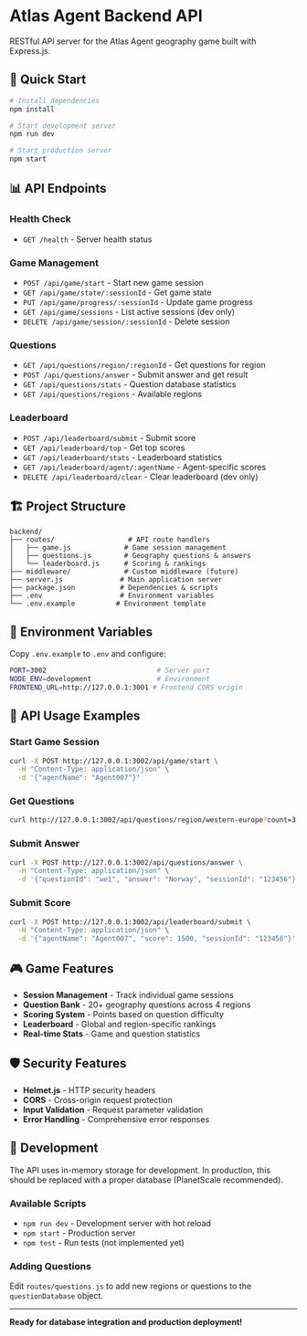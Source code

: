 # Atlas Agent Backend API

RESTful API server for the Atlas Agent geography game built with Express.js.

## 🚀 Quick Start

```bash
# Install dependencies
npm install

# Start development server
npm run dev

# Start production server
npm start
```

## 📊 API Endpoints

### Health Check
- `GET /health` - Server health status

### Game Management
- `POST /api/game/start` - Start new game session
- `GET /api/game/state/:sessionId` - Get game state
- `PUT /api/game/progress/:sessionId` - Update game progress
- `GET /api/game/sessions` - List active sessions (dev only)
- `DELETE /api/game/session/:sessionId` - Delete session

### Questions
- `GET /api/questions/region/:regionId` - Get questions for region
- `POST /api/questions/answer` - Submit answer and get result
- `GET /api/questions/stats` - Question database statistics
- `GET /api/questions/regions` - Available regions

### Leaderboard
- `POST /api/leaderboard/submit` - Submit score
- `GET /api/leaderboard/top` - Get top scores
- `GET /api/leaderboard/stats` - Leaderboard statistics
- `GET /api/leaderboard/agent/:agentName` - Agent-specific scores
- `DELETE /api/leaderboard/clear` - Clear leaderboard (dev only)

## 🏗️ Project Structure

```
backend/
├── routes/                  # API route handlers
│   ├── game.js             # Game session management
│   ├── questions.js        # Geography questions & answers
│   └── leaderboard.js      # Scoring & rankings
├── middleware/             # Custom middleware (future)
├── server.js              # Main application server
├── package.json           # Dependencies & scripts
├── .env                   # Environment variables
└── .env.example          # Environment template
```

## 🔧 Environment Variables

Copy `.env.example` to `.env` and configure:

```bash
PORT=3002                           # Server port
NODE_ENV=development                # Environment
FRONTEND_URL=http://127.0.0.1:3001 # Frontend CORS origin
```

## 📝 API Usage Examples

### Start Game Session
```bash
curl -X POST http://127.0.0.1:3002/api/game/start \
  -H "Content-Type: application/json" \
  -d '{"agentName": "Agent007"}'
```

### Get Questions
```bash
curl http://127.0.0.1:3002/api/questions/region/western-europe?count=3
```

### Submit Answer
```bash
curl -X POST http://127.0.0.1:3002/api/questions/answer \
  -H "Content-Type: application/json" \
  -d '{"questionId": "we1", "answer": "Norway", "sessionId": "123456"}'
```

### Submit Score
```bash
curl -X POST http://127.0.0.1:3002/api/leaderboard/submit \
  -H "Content-Type: application/json" \
  -d '{"agentName": "Agent007", "score": 1500, "sessionId": "123456"}'
```

## 🎮 Game Features

- **Session Management** - Track individual game sessions
- **Question Bank** - 20+ geography questions across 4 regions
- **Scoring System** - Points based on question difficulty
- **Leaderboard** - Global and region-specific rankings
- **Real-time Stats** - Game and question statistics

## 🛡️ Security Features

- **Helmet.js** - HTTP security headers
- **CORS** - Cross-origin request protection
- **Input Validation** - Request parameter validation
- **Error Handling** - Comprehensive error responses

## 🔄 Development

The API uses in-memory storage for development. In production, this should be replaced with a proper database (PlanetScale recommended).

### Available Scripts
- `npm run dev` - Development server with hot reload
- `npm start` - Production server
- `npm test` - Run tests (not implemented yet)

### Adding Questions
Edit `routes/questions.js` to add new regions or questions to the `questionDatabase` object.

---

**Ready for database integration and production deployment!**